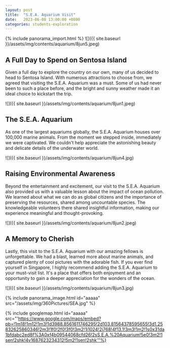 ```yaml
---
layout: post
title:  "S.E.A. Aquarium Visit"
date:   2023-06-08 13:00:00 +0800
categories: students-exploration
---
```

{% include panorama_import.html %}
![]({{ site.baseurl }}/assets/img/contents/aquarium/8jun5.jpeg)
## A Full Day to Spend on Sentosa Island
Given a full day to explore the country on our own, many of us decided to head to Sentosa Island. With numerous attractions to choose from, we agreed that visiting the S.E.A. Aquarium was a must. Some of us had never been to such a place before, and the bright and sunny weather made it an ideal choice to kickstart the trip.

![]({{ site.baseurl }}/assets/img/contents/aquarium/8jun1.jpeg)
## The S.E.A. Aquarium
As one of the largest aquariums globally, the S.E.A. Aquarium houses over 100,000 marine animals. From the moment we stepped inside, immediately we were captivated. We couldn't help appreciate the astonishing beauty and delicate details of the underwater world.

![]({{ site.baseurl }}/assets/img/contents/aquarium/8jun4.jpg)
## Raising Environmental Awareness
Beyond the entertainment and excitement, our visit to the S.E.A. Aquarium also provided us with a valuable lesson about the impact of ocean pollution. We learned about what we can do as global citizens and the importance of preserving the resources, shared among uncountable species. The knowledgeable volunteers there shared insightful information, making our experience meaningful and thought-provoking.

![]({{ site.baseurl }}/assets/img/contents/aquarium/8jun2.jpeg)
## A Memory to Cherish
Lastly, this visit to the S.E.A. Aquarium with our amazing fellows is unforgettable. We had a blast, learned more about marine animals, and captured plenty of cool pictures with the adorable fish. If you ever find yourself in Singapore, I highly recommend adding the S.E.A. Aquarium to your must-visit list. It's a place that offers both enjoyment and an opportunity to gain a deeper appreciation for the wonders of the ocean.

![]({{ site.baseurl }}/assets/img/contents/aquarium/8jun3.jpg)

{% include panorama_image.html id="aaaaa" src="/assets/img/360Pictures/SEA.jpg" %}

{% include googlemap.html id="aaaaa" src="'https://www.google.com/maps/embed?pb=!1m18!1m12!1m3!1d3988.8561611746295!2d103.81564378595655!3d1.25832625860346!2m3!1f0!2f0!3f0!3m2!1i1024!2i768!4f13.1!3m3!1m2!1s0x31da1bfdabc2ed8f%3A0xf4b09544068cfd26!2sS.E.A.%20Aquarium!5e0!3m2!1sen!2shk!4v1687623234312!5m2!1sen!2shk'"%}
